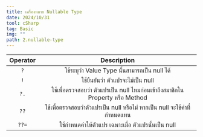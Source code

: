 ```yaml
---
title: เครื่องหมาย Nullable Type
date: 2024/10/31
tool: cSharp
tag: Basic
img: ""
path: 2.nullable-type
---
```


|Operator|Description|
|:---:|:---:|
|`?`|ใช้ระบุว่า Value Type นั้นสามารถเป็น null ได้|
|`!`|ใช้ยืนยันว่า ตัวแปรจะไม่เป็น null|
|`?.`|ใช้เพื่อตรวจสอบว่า ตัวแปรเป็น null ไหมก่อนเข้าถึงสมาชิกใน Property หรือ Method|
|`??`|ใช้เพื่อตรวจสอบว่าตัวแปรเป็น null หรือไม่ หากเป็น null จะใช้ค่าที่กำหนดแทน|
|`??=`|ใช้กำหนดค่าให้ตัวแปร เฉพาะเมื่อ ตัวแปรนั้นเป็น null|
